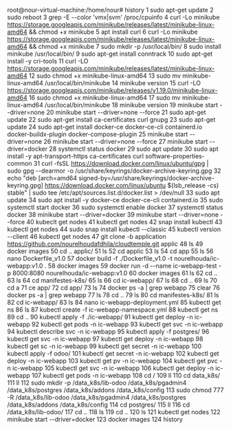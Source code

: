 
root@nour-virtual-machine:/home/nour# history
    1  sudo apt-get update 
    2  sudo reboot
    3  grep -E --color 'vmx|svm' /proc/cpuinfo
    4  curl -Lo minikube https://storage.googleapis.com/minikube/releases/latest/minikube-linux-amd64   && chmod +x minikube
    5  apt  install curl
    6  curl -Lo minikube https://storage.googleapis.com/minikube/releases/latest/minikube-linux-amd64   && chmod +x minikube
    7  sudo mkdir -p /usr/local/bin/
    8  sudo install minikube /usr/local/bin/
    9  sudo apt-get install conntrack
   10  sudo apt-get install -y cri-tools
   11  curl -LO https://storage.googleapis.com/minikube/releases/latest/minikube-linux-amd64
   12  sudo chmod +x minikube-linux-amd64
   13  sudo mv minikube-linux-amd64 /usr/local/bin/minikube
   14  minikube version
   15  curl -LO https://storage.googleapis.com/minikube/releases/v1.19.0/minikube-linux-amd64
   16  sudo chmod +x minikube-linux-amd64
   17  sudo mv minikube-linux-amd64 /usr/local/bin/minikube
   18  minikube version
   19  minikube start --driver=none
   20  minikube start --driver=none --force 
   21  sudo apt-get update
   22  sudo apt-get install ca-certificates curl gnupg
   23  sudo apt-get update
   24  sudo apt-get install docker-ce docker-ce-cli containerd.io docker-buildx-plugin docker-compose-plugin
   25  minikube start --driver=none 
   26  minikube start --driver=none --force 
   27  minikube start --driver=docker 
   28  systemctl status docker
   29  sudo apt update
   30  sudo apt install -y apt-transport-https ca-certificates curl software-properties-common
   31  curl -fsSL https://download.docker.com/linux/ubuntu/gpg | sudo gpg --dearmor -o /usr/share/keyrings/docker-archive-keyring.gpg
   32  echo "deb [arch=amd64 signed-by=/usr/share/keyrings/docker-archive-keyring.gpg] https://download.docker.com/linux/ubuntu $(lsb_release -cs) stable" | sudo tee /etc/apt/sources.list.d/docker.list > /dev/null
   33  sudo apt update
   34  sudo apt install -y docker-ce docker-ce-cli containerd.io
   35  sudo systemctl start docker
   36  sudo systemctl enable docker
   37  systemctl status docker
   38  minikube start --driver=docker 
   39  minikube start --driver=none --force 
   40  kubeclt get nodes 
   41  kubectl get nodes
   42  snap install kubectl
   43  kubectl get nodes
   44  sudo snap install kubectl --classic
   45  kubectl version --client
   46  kubectl get nodes
   47  git clone -b application  https://github.com/nourelhoudafdhila/cloudtemple.git applic
   48  ls
   49  docker images
   50  cd .. applic/
   51  ls
   52  cd applic
   53  ls
   54  cd app
   55  ls
   56  nano Dockerfile_v1.0
   57  docker build -f ./Dockerfile_v1.0 -t nourelhouda/ic-webapp:v1.0 .
   58  docker images 
   59  docker run -d --name ic-webapp-test -p 8000:8080 nourelhouda/ic-webapp:v1.0
   60  docker images 
   61  ls
   62  cd ..
   63  ls
   64  cd manifestes-k8s/
   65  ls
   66  cd ic-webapp/
   67  ls
   68  cd ..
   69  ls
   70  cd a
   71  ce app/
   72  cd app/
   73  ls
   74  docker ps -a | grep webapp
   75  clear
   76  docker ps -a | grep webapp
   77  ls
   78  cd ..
   79  ls
   80  cd manifestes-k8s/
   81  ls
   82  cd ic-webapp/
   83  ls
   84  nano ic-webapp-deployment.yml
   85  kubectl get ns
   86  ls
   87  kubectl create -f ic-webapp-namespace.yml
   88  kubectl get ns
   89  cd ..
   90  kubectl apply -f ./ic-webapp/
   91  kubectl get deploy -n ic-webapp
   92  kubectl get pods -n ic-webapp
   93  kubectl get svc -n ic-webapp
   94  kubectl describe  svc -n ic-webapp
   95  kubectl apply -f postgres/
   96  kubectl get svc -n ic-webapp
   97  kubectl get deploy  -n ic-webapp
   98  kubectl get sc  -n ic-webapp
   99  kubectl get secret  -n ic-webapp
  100  kubectl apply -f odoo/
  101  kubectl get secret  -n ic-webapp
  102  kubectl get deploy  -n ic-webapp
  103  kubectl get pv  -n ic-webapp
  104  kubectl get pvc  -n ic-webapp
  105  kubectl get svc  -n ic-webapp
  106  kubectl get deploy  -n ic-webapp
  107  kubectl get pods  -n ic-webapp
  108  cd /
  109  ll
  110  cd data_k8s/
  111  ll
  112  sudo mkdir -p /data_k8s/lib-odoo /data_k8s/pgadmin4 /data_k8s/postgres /data_k8s/addons /data_k8s/config
  113  sudo chmod 777 -R /data_k8s/lib-odoo /data_k8s/pgadmin4 /data_k8s/postgres /data_k8s/addons /data_k8s/config
  114  cd postgres/
  115  ll
  116  cd /data_k8s/lib-odoo/
  117  cd ..
  118  ls
  119  cd .. 
  120  ls
  121  kubectl get nodes 
  122  minikube start --driver=docker 
  123  docker images 
  124  history

